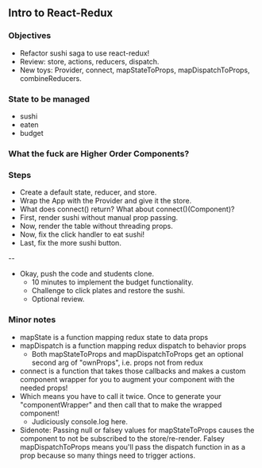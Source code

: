 ## Intro to React-Redux

### Objectives

* Refactor sushi saga to use react-redux!
* Review: store, actions, reducers, dispatch.
* New toys: Provider, connect, mapStateToProps, mapDispatchToProps, combineReducers.

### State to be managed

* sushi
* eaten
* budget

### What the fuck are Higher Order Components?



### Steps

* Create a default state, reducer, and store.
* Wrap the App with the Provider and give it the store.
* What does connect() return? What about connect()(Component)?
* First, render sushi without manual prop passing.
* Now, render the table without threading props.
* Now, fix the click handler to eat sushi!
* Last, fix the more sushi button.

--

* Okay, push the code and students clone.
  * 10 minutes to implement the budget functionality.
  * Challenge to click plates and restore the sushi.
  * Optional review.

### Minor notes

* mapState is a function mapping redux state to data props
* mapDispatch is a function mapping redux dispatch to behavior props
  * Both mapStateToProps and mapDispatchToProps get an optional second arg of "ownProps", i.e. props not from redux
* connect is a function that takes those callbacks and makes a custom component wrapper for you to augment your component with the needed props!
* Which means you have to call it twice. Once to generate your "componentWrapper" and then call that to make the wrapped component!
  * Judiciously console.log here.
* Sidenote: Passing null or falsey values for mapStateToProps causes the component to not be subscribed to the store/re-render. Falsey mapDispatchToProps means you'll pass the dispatch function in as a prop because so many things need to trigger actions.
